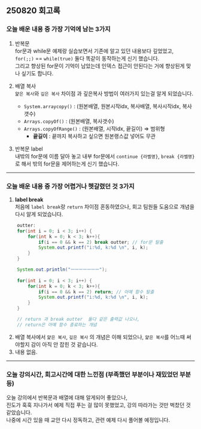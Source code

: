 ## 250820 회고록


### 오늘 배운 내용 중 가장 기억에 남는 3가지
1. 반복문 <br>
    for문과 while문 예제랑 실습보면서 기존에 알고 있던 내용보다 깊었었고, <br>
    `for(;;)` == `while(true)` 둘다 똑같이 동작하는게 신기 했습니다. <br>
    그리고 향상된 for문이 기억이 남았는데 인덱스 접근이 안된다는 거에 향상된게 맞나 싶기도 합니다.

2. 배열 복사 <br>
`얉은 복사`와 `깊은 복사` 차이점 과 깊은복사 방법이 여러가지 있는걸 알게 되었습니다. <br>
    - `System.arraycopy()` : (원본배열, 원본시작idx, 복사배열, 복사시작idx, 복사갯수)
    - `Arrays.copyOf()` : (원본배열, 복사갯수)
    - `Arrays.copyOfRange()` : (원본배열, 시작idx, 끝길이) => 범위형
        - **끝길이** : 끝까지 복사하고 싶으면 원본랭스값 넣어도 무관

3. 반복문 label <br>
    내밖의 for문에 이름 달아 놓고 내부 for문에서 `continue {라벨명}`, `break {라벨명}`로 해서 밖의 for문을 제어하는게 신기 했습니다. <br>

---

### 오늘 배운 내용 중 가장 어렵거나 헷갈렸던 것 3가지
1. **label break** <br>
    처음에 `label break`랑 `return` 차이점 혼동하였으나, 회고 팀원들 도움으로 개념을 다시 알게 되었습니다.
```java
    outter:
    for(int i = 0; i < 3; i++) {
        for(int k = 0; k < 3; k++){
            if(i == 0 && k == 2) break outter; // for문 탈출
            System.out.printf("i:%d, k:%d \n", i, k);
        }
    }

    System.out.println("ㅡㅡㅡㅡㅡㅡㅡ");
    
    for(int i = 0; i < 3; i++) {
        for(int k = 0; k < 3; k++){
            if(i == 0 && k == 2) return; // 아예 함수 탈출
            System.out.printf("i:%d, k:%d \n", i, k);
        }
    }

    // return 과 break outter  둘다 같은 출력값 나오나, 
    // return은 아예 함수 종료하는 개념
```
2. 배열 복사에서 `얉은 복사`, `깊은 복사` 의 개념은 이해 되었으나, `얉은 복사`를 어느때 써야할지 감이 아직 안 잡힌 것 같습니다.
3. 내용 없음.

---
   
### 오늘 강의시간, 회고시간에 대한 느낀점 (부족했던 부분이나 재밌었던 부분 등)

오늘 강의에서 반복문과 배열에 대해 알게되어 좋았으나, <br>
진도가 훅훅 지나가서 예제 직접 푸는 걸 많이 못했었고, 강의 따라가는 것만 벅찼던 것 같았습니다. <br>
나중에 시간 있을 때 교안 다시 정독하고, 관련 예제 다시 풀어볼 예정입니다.

